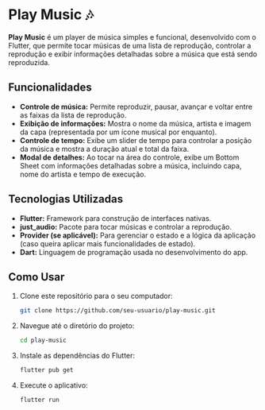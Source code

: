 # Play Music 🎶

**Play Music** é um player de música simples e funcional, desenvolvido com o Flutter, que permite tocar músicas de uma lista de reprodução, controlar a reprodução e exibir informações detalhadas sobre a música que está sendo reproduzida.

## Funcionalidades

- **Controle de música:** Permite reproduzir, pausar, avançar e voltar entre as faixas da lista de reprodução.
- **Exibição de informações:** Mostra o nome da música, artista e imagem da capa (representada por um ícone musical por enquanto).
- **Controle de tempo:** Exibe um slider de tempo para controlar a posição da música e mostra a duração atual e total da faixa.
- **Modal de detalhes:** Ao tocar na área do controle, exibe um Bottom Sheet com informações detalhadas sobre a música, incluindo capa, nome do artista e tempo de execução.

## Tecnologias Utilizadas

- **Flutter:** Framework para construção de interfaces nativas.
- **just_audio:** Pacote para tocar músicas e controlar a reprodução.
- **Provider (se aplicável):** Para gerenciar o estado e a lógica da aplicação (caso queira aplicar mais funcionalidades de estado).
- **Dart:** Linguagem de programação usada no desenvolvimento do app.

## Como Usar

1. Clone este repositório para o seu computador:
   ```bash
   git clone https://github.com/seu-usuario/play-music.git
2. Navegue até o diretório do projeto:
   ```bash
   cd play-music
3. Instale as dependências do Flutter:
   ```bash
   flutter pub get
4. Execute o aplicativo:
   ```bash
   flutter run
 

